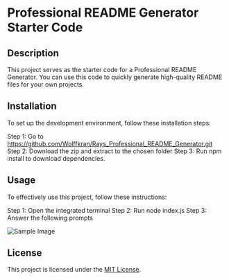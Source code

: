 # Professional README Generator Starter Code

## Description

This project serves as the starter code for a Professional README Generator. You can use this code to quickly generate high-quality README files for your own projects.

## Installation
To set up the development environment, follow these installation steps:

Step 1: Go to https://github.com/Wolffkran/Rays_Professional_README_Generator.git
Step 2: Download the zip and extract to the chosen folder
Step 3: Run npm install to download dependencies.

## Usage
To effectively use this project, follow these instructions:

Step 1: Open the integrated terminal
Step 2: Run node index.js
Step 3: Answer the following prompts

![Sample Image](assets/images/test.png)

## License

This project is licensed under the [MIT License](https://opensource.org/licenses/MIT).


